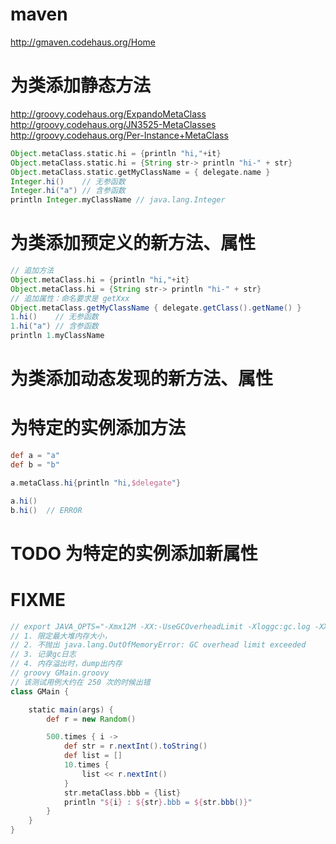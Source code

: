 # maven 
http://gmaven.codehaus.org/Home



# 为类添加静态方法
http://groovy.codehaus.org/ExpandoMetaClass
http://groovy.codehaus.org/JN3525-MetaClasses
http://groovy.codehaus.org/Per-Instance+MetaClass

```groovy
Object.metaClass.static.hi = {println "hi,"+it}                            
Object.metaClass.static.hi = {String str-> println "hi-" + str}
Object.metaClass.static.getMyClassName = { delegate.name }
Integer.hi()    // 无参函数
Integer.hi("a") // 含参函数
println Integer.myClassName // java.lang.Integer  
```

# 为类添加预定义的新方法、属性

```groovy
// 追加方法
Object.metaClass.hi = {println "hi,"+it}                            
Object.metaClass.hi = {String str-> println "hi-" + str}
// 追加属性：命名要求是 getXxx
Object.metaClass.getMyClassName { delegate.getClass().getName() }
1.hi()    // 无参函数
1.hi("a") // 含参函数
println 1.myClassName  
```

# 为类添加动态发现的新方法、属性


# 为特定的实例添加方法

```groovy
def a = "a" 
def b = "b" 

a.metaClass.hi{println "hi,$delegate"}

a.hi()
b.hi()  // ERROR 
```

# TODO 为特定的实例添加新属性

# FIXME

```groovy
// export JAVA_OPTS="-Xmx12M -XX:-UseGCOverheadLimit -Xloggc:gc.log -XX:+HeapDumpOnOutOfMemoryError -XX:HeapDumpPath=oom.dump.hprof"
// 1. 限定最大堆内存大小，
// 2. 不抛出 java.lang.OutOfMemoryError: GC overhead limit exceeded
// 3. 记录gc日志
// 4. 内存溢出时，dump出内存
// groovy GMain.groovy
// 该测试用例大约在 250 次的时候出错
class GMain {

	static main(args) {
		def r = new Random()

		500.times { i ->
			def str = r.nextInt().toString()
			def list = []
			10.times {
				list << r.nextInt()
			}
			str.metaClass.bbb = {list}
			println "${i} : ${str}.bbb = ${str.bbb()}"
		}
	}
}

```
